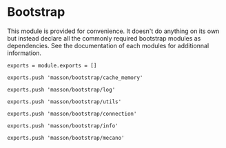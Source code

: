 
# Bootstrap

This module is provided for convenience. It doesn't do anything on its own but
instead declare all the commonly required bootstrap modules as dependencies. 
See the documentation of each modules for additionnal information.

    exports = module.exports = []

    exports.push 'masson/bootstrap/cache_memory'

    exports.push 'masson/bootstrap/log'

    exports.push 'masson/bootstrap/utils'

    exports.push 'masson/bootstrap/connection'

    exports.push 'masson/bootstrap/info'

    exports.push 'masson/bootstrap/mecano'













